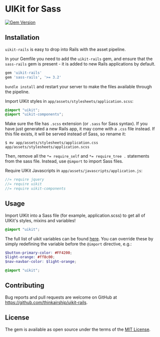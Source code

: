 # UIKit for Sass
[![Gem Version](https://badge.fury.io/rb/uikit-rails.svg)](https://badge.fury.io/rb/uikit-rails)

## Installation

`uikit-rails` is easy to drop into Rails with the asset pipeline.

In your Gemfile you need to add the `uikit-rails` gem, and ensure that the `sass-rails` gem is present - it is added to new Rails applications by default.

```ruby
gem 'uikit-rails'
gem 'sass-rails', '>= 3.2'
```

`bundle install` and restart your server to make the files available through the pipeline.

Import UIKit styles in `app/assets/stylesheets/application.scss`:

```scss
@import "uikit";
@import "uikit-components";
```

Make sure the file has `.scss` extension (or `.sass` for Sass syntax). If you have just generated a new Rails app,
it may come with a `.css` file instead. If this file exists, it will be served instead of Sass, so rename it:

```console
$ mv app/assets/stylesheets/application.css app/assets/stylesheets/application.scss
```

Then, remove all the `*= require_self` and `*= require_tree .` statements from the sass file. Instead, use `@import` to import Sass files.

Require UIKit Javascripts in `app/assets/javascripts/application.js`:

```js
//= require jquery
//= require uikit
//= require uikit-components
```

## Usage

Import UIKit into a Sass file (for example, application.scss) to get all of UIKit's styles, mixins and variables!

```scss
@import "uikit";
```

The full list of uikit variables can be found [here](https://github.com/thinkairship/uikit-rails/wiki/Variables). You can override these by simply redefining the variable before the `@import` directive, e.g.:

```scss
$button-primary-color: #FF4200;
$light-orange: #ff8c00;
$nav-navbar-color: $light-orange;

@import "uikit";
```

## Contributing

Bug reports and pull requests are welcome on GitHub at https://github.com/thinkairship/uikit-rails.

## License

The gem is available as open source under the terms of the [MIT License](http://opensource.org/licenses/MIT).
